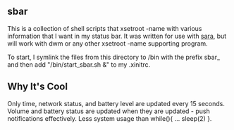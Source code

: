 sbar
-----
This is a collection of shell scripts that xsetroot -name with various information that I want in my status bar. It was written for use with [sara](https://github.com/gitluin/sara), but will work with dwm or any other xsetroot -name supporting program.

To start, I symlink the files from this directory to /bin with the prefix sbar\_ and then add "/bin/start\_sbar.sh &" to my .xinitrc.

## Why It's Cool
Only time, network status, and battery level are updated every 15 seconds. Volume and battery status are updated when they are updated - push notifications effectively. Less system usage than while(){ ... sleep(2) }.
